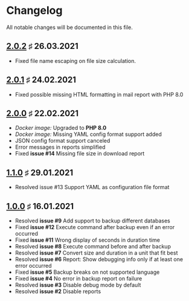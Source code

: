 # Changelog

All notable changes will be documented in this file.

<a name="v2-0-2"></a>
## [2.0.2](https://github.com/bloodhunterd/backup/releases/tag/2.0.2) &#9839; 26.03.2021

* Fixed file name escaping on file size calculation.

<a name="v2-0-1"></a>
## [2.0.1](https://github.com/bloodhunterd/backup/releases/tag/2.0.1) &#9839; 24.02.2021

* Fixed possible missing HTML formatting in mail report with PHP 8.0

<a name="v2-0-0"></a>
## [2.0.0](https://github.com/bloodhunterd/backup/releases/tag/2.0.0) &#9839; 22.02.2021

* *Docker image:* Upgraded to **PHP 8.0**
* *Docker image:* Missing YAML config format support added
* JSON config format support canceled
* Error messages in reports simplified
* Fixed **issue #14** Missing file size in download report

<a name="v1-1-0"></a>
## [1.1.0](https://github.com/bloodhunterd/backup/releases/tag/1.1.0) &#9839; 29.01.2021

* Resolved issue #13 Support YAML as configuration file format

<a name="v1-0-0"></a>
## [1.0.0](https://github.com/bloodhunterd/backup/releases/tag/1.0.0) &#9839; 16.01.2021

* Resolved **issue #9** Add support to backup different databases
* Fixed **issue #12** Execute command after backup even if an error occurred
* Fixed **issue #11** Wrong display of seconds in duration time
* Resolved **issue #8** Execute command before and after backup
* Resolved **issue #7** Convert size and duration in a unit that fit best
* Resolved **issue #6** Report: Show debugging info only if at least one error occurred
* Fixed **issue #5** Backup breaks on not supported language
* Fixed **issue #4** No error in backup report on failure
* Resolved **issue #3** Disable debug mode by default
* Resolved **issue #2** Disable reports
